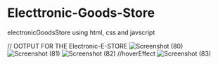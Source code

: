 # Electtronic-Goods-Store
electronicGoodsStore using html, css and javscript

// OOTPUT FOR THE Electronic-E-STORE
![Screenshot (80)](https://user-images.githubusercontent.com/102129754/189058325-ffbd9d62-1c4e-417a-a4d9-d07772f75e6d.png)
![Screenshot (81)](https://user-images.githubusercontent.com/102129754/189058522-cbf25b9f-a966-4b0a-9a47-957028b78303.png)
![Screenshot (82)](https://user-images.githubusercontent.com/102129754/189058554-0a7ff64a-ed17-469f-8820-56e49a32bdcf.png)
//hoverEffect
![Screenshot (83)](https://user-images.githubusercontent.com/102129754/189059366-37ac7a99-75ab-46ac-a5de-31c41ff6801e.png)
